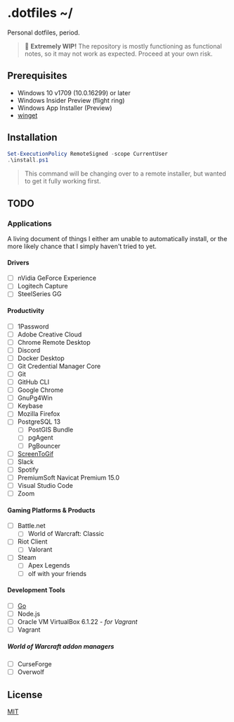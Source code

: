 # .dotfiles ~/

Personal dotfiles, period.

> 🚧 __Extremely WIP!__ The repository is mostly functioning as functional
> notes, so it may not work as expected. Proceed at your own risk.

## Prerequisites

- Windows 10 v1709 (10.0.16299) or later
- Windows Insider Preview (flight ring)
- Windows App Installer (Preview)
- [winget](https://docs.microsoft.com/en-us/windows/package-manager/winget/)

## Installation

```powershell
Set-ExecutionPolicy RemoteSigned -scope CurrentUser
.\install.ps1
```

> This command will be changing over to a remote installer, but wanted to get
> it fully working first.

## TODO

### Applications

A living document of things I either am unable to automatically install, or the
more likely chance that I simply haven't tried to yet.

#### Drivers

- [ ] nVidia GeForce Experience
- [ ] Logitech Capture
- [ ] SteelSeries GG

#### Productivity

- [ ] 1Password
- [ ] Adobe Creative Cloud
- [ ] Chrome Remote Desktop
- [ ] Discord
- [ ] Docker Desktop
- [ ] Git Credential Manager Core
- [ ] Git
- [ ] GitHub CLI
- [ ] Google Chrome
- [ ] GnuPg4Win
- [ ] Keybase
- [ ] Mozilla Firefox
- [ ] PostgreSQL 13
  - [ ] PostGIS Bundle
  - [ ] pgAgent
  - [ ] PgBouncer
- [ ] [ScreenToGif](https://www.screentogif.com)
- [ ] Slack
- [ ] Spotify
- [ ] PremiumSoft Navicat Premium 15.0
- [ ] Visual Studio Code
- [ ] Zoom

#### Gaming Platforms & Products

- [ ] Battle.net
  - [ ] World of Warcraft: Classic
- [ ] Riot Client
  - [ ] Valorant
- [ ] Steam
  - [ ] Apex Legends
  - [ ] olf with your friends

#### Development Tools

- [ ] [Go](https://golang.org/)
- [ ] Node.js
- [ ] Oracle VM VirtualBox 6.1.22 - *for Vagrant*
- [ ] Vagrant

##### World of Warcraft addon managers

- [ ] CurseForge
- [ ] Overwolf

## License

[MIT](./LICENSE)
